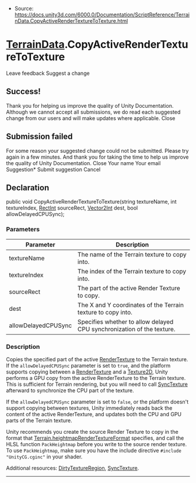 * Source: https://docs.unity3d.com/6000.0/Documentation/ScriptReference/TerrainData.CopyActiveRenderTextureToTexture.html

#  [TerrainData](https://docs.unity3d.com/6000.0/Documentation/ScriptReference/TerrainData.html).CopyActiveRenderTextureToTexture
Leave feedback
Suggest a change
## Success!
Thank you for helping us improve the quality of Unity Documentation. Although we cannot accept all submissions, we do read each suggested change from our users and will make updates where applicable.
Close
## Submission failed
For some reason your suggested change could not be submitted. Please <a>try again</a> in a few minutes. And thank you for taking the time to help us improve the quality of Unity Documentation.
Close
Your name Your email Suggestion* Submit suggestion
Cancel
## Declaration
public void CopyActiveRenderTextureToTexture(string textureName, int textureIndex, [RectInt](https://docs.unity3d.com/6000.0/Documentation/ScriptReference/RectInt.html) sourceRect, [Vector2Int](https://docs.unity3d.com/6000.0/Documentation/ScriptReference/Vector2Int.html) dest, bool allowDelayedCPUSync); 
### Parameters
Parameter | Description  
---|---  
textureName | The name of the Terrain texture to copy into.  
textureIndex | The index of the Terrain texture to copy into.  
sourceRect | The part of the active Render Texture to copy.  
dest | The X and Y coordinates of the Terrain texture to copy into.  
allowDelayedCPUSync | Specifies whether to allow delayed CPU synchronization of the texture.  
### Description
Copies the specified part of the active [RenderTexture](https://docs.unity3d.com/6000.0/Documentation/ScriptReference/RenderTexture.html) to the Terrain texture.
If the `allowDelayedCPUSync` parameter is set to `true`, and the platform supports copying between a [RenderTexture](https://docs.unity3d.com/6000.0/Documentation/ScriptReference/RenderTexture.html) and a [Texture2D](https://docs.unity3d.com/6000.0/Documentation/ScriptReference/Texture2D.html), Unity performs a GPU copy from the active RenderTexture to the Terrain texture. This is sufficient for Terrain rendering, but you will need to call [SyncTexture](https://docs.unity3d.com/6000.0/Documentation/ScriptReference/TerrainData.SyncTexture.html) afterward to synchronize the CPU part of the texture.  
  
If the `allowDelayedCPUSync` parameter is set to `false`, or the platform doesn't support copying between textures, Unity immediately reads back the content of the active RenderTexture, and updates both the CPU and GPU parts of the Terrain texture.  
  
Unity recommends you create the source Render Texture to copy in the format that [Terrain.heightmapRenderTextureFormat](https://docs.unity3d.com/6000.0/Documentation/ScriptReference/Terrain-heightmapRenderTextureFormat.html) specifies, and call the HLSL function `PackHeightmap` before you write to the source render texture. To use `PackHeightmap`, make sure you have the include directive `#include "UnityCG.cginc"` in your shader.  
  
Additional resources: [DirtyTextureRegion](https://docs.unity3d.com/6000.0/Documentation/ScriptReference/TerrainData.DirtyTextureRegion.html), [SyncTexture](https://docs.unity3d.com/6000.0/Documentation/ScriptReference/TerrainData.SyncTexture.html).
* * *
